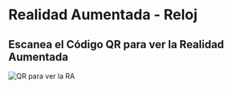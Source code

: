# Realidad Aumentada - Reloj

## Escanea el Código QR para ver la Realidad Aumentada

![QR para ver la RA](pattern-RELOJ.png)
